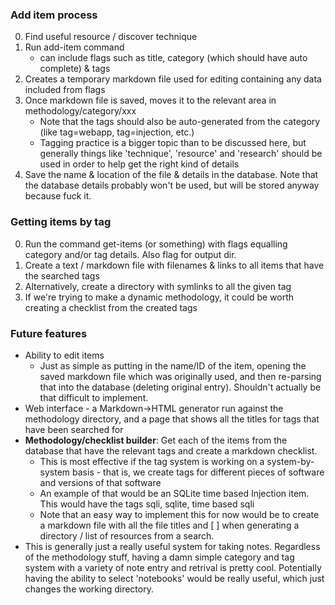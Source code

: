 ### Add item process
0. Find useful resource / discover technique
1. Run add-item command 
	* can include flags such as title, category (which should have auto complete) & tags
2. Creates a temporary markdown file used for editing containing any data included from flags
3. Once markdown file is saved, moves it to the relevant area in methodology/category/xxx
	* Note that the tags should also be auto-generated from the category (like tag=webapp, tag=injection, etc.)
	* Tagging practice is a bigger topic than to be discussed here, but generally things like 'technique', 'resource' and 'research' should be used in order to help get the right kind of details
4. Save the name & location of the file & details in the database. Note that the database details probably won't be used, but will be stored anyway because fuck it.

### Getting items by tag
0. Run the command get-items (or something) with flags equalling category and/or tag details. Also flag for output dir.
1. Create a text / markdown file with filenames & links to all items that have the searched tags
2. Alternatively, create a directory with symlinks to all the given tag
3. If we're trying to make a dynamic methodology, it could be worth creating a checklist from the created tags

### Future features
* Ability to edit items
	* Just as simple as putting in the name/ID of the item, opening the saved markdown file which was originally used, and then re-parsing that into the database (deleting original entry). Shouldn't actually be that difficult to implement.
* Web interface - a Markdown->HTML generator run against the methodology directory, and a page that shows all the titles for tags that have been searched for
* __Methodology/checklist builder__: Get each of the items from the database that have the relevant tags and create a markdown checklist. 
	* This is most effective if the tag system is working on a system-by-system basis - that is, we create tags for different pieces of software and versions of that software
	* An example of that would be an SQLite time based Injection item. This would have the tags sqli, sqlite, time based sqli
	* Note that an easy way to implement this for now would be to create a markdown file with all the file titles and [ ] when generating a directory / list of resources from a search.
* This is generally just a really useful system for taking notes. Regardless of the methodology stuff, having a damn simple category and tag system with a variety of note entry and retrival is pretty cool. Potentially having the ability to select 'notebooks' would be really useful, which just changes the working directory.